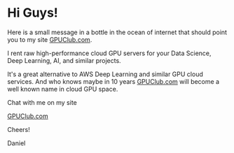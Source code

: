 # Hi Guys!

Here is a small message in a bottle in the ocean of internet that should point you to my site [GPUClub.com](https://www.GPUClub.com/).

I rent raw high-performance cloud GPU servers for your Data Science, Deep Learning, AI, and similar projects.

It's a great alternative to AWS Deep Learning and similar GPU cloud services.
And who knows maybe in 10 years [GPUClub.com](https://www.GPUClub.com/) will become a well known name in cloud GPU space.

Chat with me on my site

[GPUClub.com](https://www.GPUClub.com/)

Cheers!

Daniel
